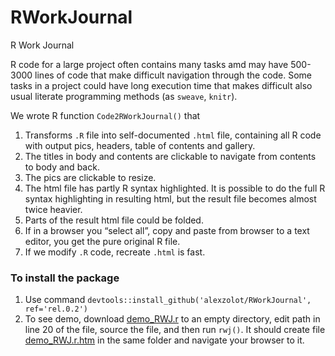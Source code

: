 RWorkJournal
============

R Work Journal

R code for a large project often contains many tasks  amd may have 500-3000 lines of code that make difficult navigation through the code. Some tasks in a project could have long execution time that makes difficult also usual  literate programming methods (as `sweave`, `knitr`).

We wrote R function `Code2RWorkJournal()` that

1.  Transforms  `.R` file into  self-documented  `.html` file, containing all R code with output pics, headers, table of contents and gallery. 
2.  The titles in body and contents are clickable to navigate from contents to body and back. 
3.  The pics are clickable to resize. 
4.  The html file has partly R syntax highlighted.  It is possible to do the full R syntax highlighting in resulting html, but the result file becomes almost twice heavier. 
5.  Parts of the result html file could be folded. 
6.  If in a browser you “select all”, copy and paste from browser to a text editor,   you get the pure original R file. 
7.  If we modify `.R` code,   recreate `.html` is fast. 


### To install the package 

1. Use command `devtools::install_github('alexzolot/RWorkJournal', ref='rel.0.2')` 
2. To see demo, download [demo_RWJ.r](http://alexzolot.github.io/RWJ/demo_RWJ.r) to an empty directory, edit path in line 20 of the file, source the file, and then run `rwj()`. It should create file [demo_RWJ.r.htm](http://alexzolot.github.io/RWJ/demo_RWJ.r.htm) in the same folder and navigate your browser to it.


